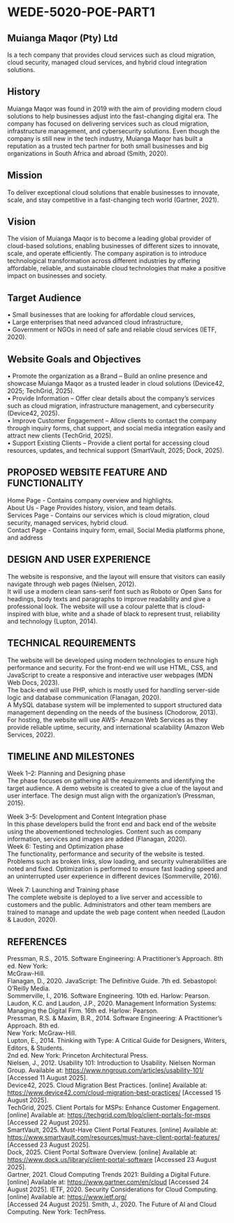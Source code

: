 # WEDE-5020-POE-PART1
## Muianga Maqor (Pty) Ltd   
Is a tech company that provides cloud services such as cloud migration, cloud security, managed 
cloud services, and hybrid cloud integration solutions.  

## History   
Muianga Maqor was found in 2019 with the aim of providing modern cloud solutions to help 
businesses adjust into the fast-changing digital era. The company has focused on delivering services 
such as cloud migration, infrastructure management, and cybersecurity solutions. Even though the 
company is still new in the tech industry, Muianga Maqor has built a reputation as a trusted tech 
partner for both small businesses and big organizations in South Africa and abroad (Smith, 2020).

## Mission  
To deliver exceptional cloud solutions that enable businesses to innovate, scale, and stay competitive 
in a fast-changing tech world (Gartner, 2021).  

## Vision   
The vision of Muianga Maqor is to become a leading global provider of cloud-based solutions, 
enabling businesses of different sizes to innovate, scale, and operate efficiently. The company 
aspiration is to introduce technological transformation across different industries by offering 
affordable, reliable, and sustainable cloud technologies that make a positive impact on businesses 
and society.  

## Target Audience   
• Small businesses that are looking for affordable cloud services,   
• Large enterprises that need advanced cloud infrastructure,   
• Government or NGOs in need of safe and reliable cloud services (IETF, 2020).  

## Website Goals and Objectives  
• Promote the organization as a Brand – Build an online presence and showcase Muianga 
Maqor as a trusted leader in cloud solutions (Device42, 2025; TechGrid, 2025).  
• Provide Information – Offer clear details about the company’s services such as cloud 
migration, infrastructure management, and cybersecurity (Device42, 2025).  
• Improve Customer Engagement – Allow clients to contact the company through inquiry 
forms, chat support, and social media integration easily and attract new clients (TechGrid, 
2025).  
• Support Existing Clients – Provide a client portal for accessing cloud resources, updates, and 
technical support (SmartVault, 2025; Dock, 2025).  

## PROPOSED WEBSITE FEATURE AND FUNCTIONALITY  
Home Page - Contains company overview and highlights.  
About Us - Page Provides history, vision, and team details.  
Services Page - Contains our services which is cloud migration, cloud security, managed services, 
hybrid cloud.  
Contact Page - Contains inquiry form, email, Social Media platforms phone, and address 

## DESIGN AND USER EXPERIENCE  
The website is responsive, and the layout will ensure that visitors can easily navigate through web 
pages (Nielsen, 2012).  
It will use a modern clean sans-serif font such as Roboto or Open Sans for headings, body texts and 
paragraphs to improve readability and give a professional look. The website will use a colour palette 
that is cloud-inspired with blue, white and a shade of black to represent trust, reliability and 
technology (Lupton, 2014).  
 
## TECHNICAL REQUIREMENTS  
The website will be developed using modern technologies to ensure high performance and security. 
For the front-end we will use HTML, CSS, and JavaScript to create a responsive and interactive user 
webpages (MDN Web Docs, 2023).  
The back-end will use PHP, which is mostly used for handling server-side logic and database 
communication (Flanagan, 2020).  
A MySQL database system will be implemented to support structured data management depending 
on the needs of the business (Chodorow, 2013).  
For hosting, the website will use AWS- Amazon Web Services as they provide reliable uptime, 
security, and international scalability (Amazon Web Services, 2022). 

## TIMELINE AND MILESTONES  
Week 1–2: Planning and Designing phase  
The phase focuses on gathering all the requirements and identifying the target audience. A demo 
website is created to give a clue of the layout and user interface. The design must align with the 
organization’s (Pressman, 2015).

Week 3–5: Development and Content Integration phase  
In this phase developers build the front end and back end of the website using the abovementioned 
technologies. Content such as company information, services and images are added (Flanagan, 
2020).  
Week 6: Testing and Optimization phase  
The functionality, performance and security of the website is tested. Problems such as broken links, 
slow loading, and security vulnerabilities are noted and fixed. Optimization is performed to ensure 
fast loading speed and an uninterrupted user experience in different devices (Sommerville, 2016).

Week 7: Launching and Training phase  
The complete website is deployed to a live server and accessible to customers and the public. 
Administrators and other team members are trained to manage and update the web page content 
when needed (Laudon & Laudon, 2020). 

## REFERENCES  
Pressman, R.S., 2015. Software Engineering: A Practitioner’s Approach. 8th ed. New York:  
McGraw-Hill.  
Flanagan, D., 2020. JavaScript: The Definitive Guide. 7th ed. Sebastopol: O’Reilly Media.  
Sommerville, I., 2016. Software Engineering. 10th ed. Harlow: Pearson.  
Laudon, K.C. and Laudon, J.P., 2020. Management Information Systems: Managing the Digital Firm. 
16th ed. Harlow: Pearson.  
Pressman, R.S. & Maxim, B.R., 2014. Software Engineering: A Practitioner’s Approach. 8th ed.  
New York: McGraw-Hill.  
Lupton, E., 2014. Thinking with Type: A Critical Guide for Designers, Writers, Editors, & Students.  
2nd ed. New York: Princeton Architectural Press.  
Nielsen, J., 2012. Usability 101: Introduction to Usability. Nielsen Norman Group. Available at: 
https://www.nngroup.com/articles/usability-101/  [Accessed 11 August 2025].  
Device42, 2025. Cloud Migration Best Practices. [online] Available at: 
https://www.device42.com/cloud-migration-best-practices/ [Accessed 15 August 2025].  
TechGrid, 2025. Client Portals for MSPs: Enhance Customer Engagement. [online] Available at: 
https://techgrid.com/blog/client-portals-for-msps [Accessed 22 August 2025].  
SmartVault, 2025. Must-Have Client Portal Features. [online] Available at: 
https://www.smartvault.com/resources/must-have-client-portal-features/ [Accessed 23 August 
2025].  
Dock, 2025. Client Portal Software Overview. [online] Available at: 
https://www.dock.us/library/client-portal-software [Accessed 23 August 2025].  
Gartner, 2021. Cloud Computing Trends 2021: Building a Digital Future. [online] Available at: 
https://www.gartner.com/en/cloud  [Accessed 24 August 2025]. 
IETF, 2020. Security Considerations for Cloud Computing. [online] Available at: https://www.ietf.org/  
[Accessed 24 August 2025]. 
Smith, J., 2020. The Future of AI and Cloud Computing. New York: TechPress.
